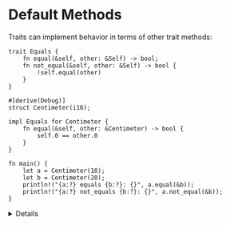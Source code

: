 # Default Methods

Traits can implement behavior in terms of other trait methods:

```rust,editable
trait Equals {
    fn equal(&self, other: &Self) -> bool;
    fn not_equal(&self, other: &Self) -> bool {
        !self.equal(other)
    }
}

#[derive(Debug)]
struct Centimeter(i16);

impl Equals for Centimeter {
    fn equal(&self, other: &Centimeter) -> bool {
        self.0 == other.0
    }
}

fn main() {
    let a = Centimeter(10);
    let b = Centimeter(20);
    println!("{a:?} equals {b:?}: {}", a.equal(&b));
    println!("{a:?} not_equals {b:?}: {}", a.not_equal(&b));
}
```

<details>

* Traits may specify pre-implemented (default) methods and methods that users are required to
  implement themselves. Methods with default implementations can rely on required methods.

* Move method `not_equal` to a new trait `NotEqual`.

* Make `NotEqual` a super trait for `Equal`.
    ```rust,editable,compile_fail
    trait NotEqual: Equals {
        fn not_equal(&self, other: &Self) -> bool {
            !self.equal(other)
        }
    }
    ```

* Provide a blanket implementation of `NotEqual` for `Equal`.
    ```rust,editable,compile_fail
    trait NotEqual {
        fn not_equal(&self, other: &Self) -> bool;
    }

    impl<T> NotEqual for T where T: Equals {
        fn not_equal(&self, other: &Self) -> bool {
            !self.equal(other)
        }
    }
    ```
  * With the blanket implementation, you no longer need `NotEqual` as a super trait for `Equal`.
    
</details>
